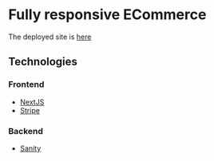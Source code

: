 # Fully responsive ECommerce 
The deployed site is [here](https://ecommerce-sanity-stripe-mvjv4jjn6-boronilov-team.vercel.app/)

## Technologies

### Frontend
* [NextJS](https://nextjs.org/)
* [Stripe](https://stripe.com/en-nl)

### Backend
* [Sanity](https://www.sanity.io/)
